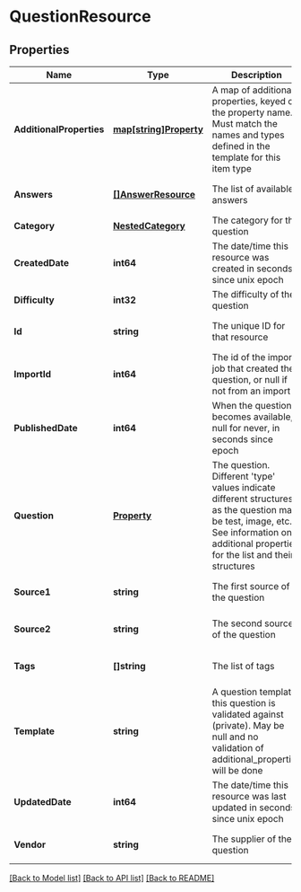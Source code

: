 # QuestionResource

## Properties
Name | Type | Description | Notes
------------ | ------------- | ------------- | -------------
**AdditionalProperties** | [**map[string]Property**](Property.md) | A map of additional properties, keyed on the property name.  Must match the names and types defined in the template for this item type | [optional] [default to null]
**Answers** | [**[]AnswerResource**](AnswerResource.md) | The list of available answers | [optional] [default to null]
**Category** | [**NestedCategory**](NestedCategory.md) | The category for the question | [default to null]
**CreatedDate** | **int64** | The date/time this resource was created in seconds since unix epoch | [optional] [default to null]
**Difficulty** | **int32** | The difficulty of the question | [default to null]
**Id** | **string** | The unique ID for that resource | [optional] [default to null]
**ImportId** | **int64** | The id of the import job that created the question, or null if not from an import | [optional] [default to null]
**PublishedDate** | **int64** | When the question becomes available, null for never, in seconds since epoch | [optional] [default to null]
**Question** | [**Property**](Property.md) | The question. Different &#39;type&#39; values indicate different structures as the question may be test, image, etc. See information on additional properties for the list and their structures | [default to null]
**Source1** | **string** | The first source of the question | [optional] [default to null]
**Source2** | **string** | The second source of the question | [optional] [default to null]
**Tags** | **[]string** | The list of tags | [optional] [default to null]
**Template** | **string** | A question template this question is validated against (private). May be null and no validation of additional_properties will be done | [optional] [default to null]
**UpdatedDate** | **int64** | The date/time this resource was last updated in seconds since unix epoch | [optional] [default to null]
**Vendor** | **string** | The supplier of the question | [optional] [default to null]

[[Back to Model list]](../README.md#documentation-for-models) [[Back to API list]](../README.md#documentation-for-api-endpoints) [[Back to README]](../README.md)


